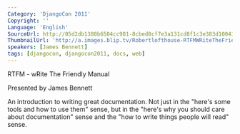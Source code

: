 ```yaml
---
Category: 'DjangoCon 2011'
Copyright: ''
Language: 'English'
SourceUrl: http://05d2db1380b6504cc981-8cbed8cf7e3a131cd8f1c3e383d10041.r93.cf2.rackcdn.com/djangocon-2011/79_rtfm-write-the-friendly-manual.m4v
ThumbnailUrl: 'http://a.images.blip.tv/Robertlofthouse-RTFMWRiteTheFriendlyManual657-381.jpg'
speakers: [James Bennett]
tags: [djangocon, djangocon2011, docs, web]
---
```

RTFM - wRite The Friendly Manual

Presented by James Bennett

An introduction to writing great documentation. Not just in the "here's some
tools and how to use them" sense, but in the "here's why you should care about
documentation" sense and the "how to write things people will read" sense.

